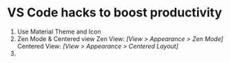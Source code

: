 # VS Code hacks to boost productivity

1. Use Material Theme and Icon
2. Zen Mode & Centered view
Zen View: *[View > Appearance > Zen Mode]*
Centered View: *[View > Appearance > Centered Layout]*
3. 